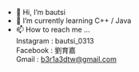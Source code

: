 - 👋 Hi, I’m bautsi
- 🌱 I’m currently learning C++ / Java
- 📫 How to reach me ...      
     Instagram : bautsi_0313   
     Facebook : 劉育嘉     
     Gmail : b3r1a3dtw@gmail.com
<!---
b3r1a3d/b3r1a3d is a ✨ special ✨ repository because its `README.md` (this file) appears on your GitHub profile.
You can click the Preview link to take a look at your changes.
--->
